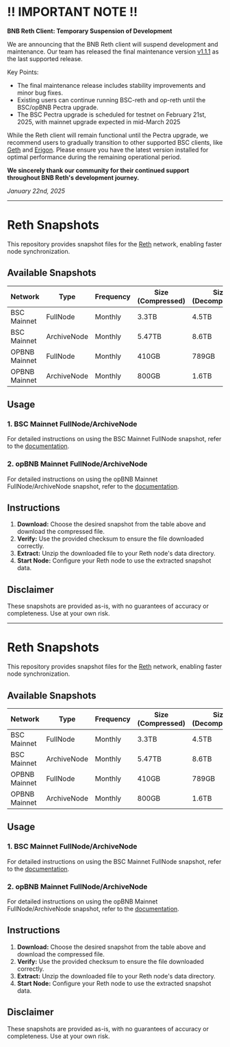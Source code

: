 # ‼️ IMPORTANT NOTE ‼️

**BNB Reth Client: Temporary Suspension of Development**

We are announcing that the BNB Reth client will suspend development and maintenance. Our team has released the final maintenance version [v1.1.1](https://github.com/bnb-chain/reth/releases/tag/v1.1.1) as the last supported release.

Key Points:
  - The final maintenance release includes stability improvements and minor bug fixes.
  - Existing users can continue running BSC-reth and op-reth until the BSC/opBNB Pectra upgrade.
  - The BSC Pectra upgrade is scheduled for testnet on February 21st, 2025, with mainnet upgrade expected in mid-March 2025

While the Reth client will remain functional until the Pectra upgrade, we recommend users to gradually transition to other supported BSC clients, like [Geth](https://github.com/bnb-chain/bsc) and [Erigon](https://github.com/node-real/bsc-erigon). Please ensure you have the latest version installed for optimal performance during the remaining operational period.

**We sincerely thank our community for their continued support throughout BNB Reth's development journey.**

*January 22nd, 2025*

-------

# Reth Snapshots

This repository provides snapshot files for the [Reth](https://github.com/bnb-chain/reth) network, enabling faster node synchronization.

## Available Snapshots

| Network       | Type        | Frequency | Size (Compressed) | Size (Decompressed) | Download Link                                                                                     | CheckSum                                                                 |
|---------------|-------------|-----------|-------------------|---------------------|---------------------------------------------------------------------------------------------------|--------------------------------------------------------------------------|
| BSC Mainnet   | FullNode    | Monthly   | 3.3TB             | 4.5TB              | [Download](https://snapshot.bsc-snapshot.workers.dev/bsc-reth-20241223.tar.lz4)             | 9f59cdcbea5a9fa2c5e61221e20a0e91(MD5)                                    |
| BSC Mainnet   | ArchiveNode | Monthly   | 5.47TB             | 8.6TB               | [Download](https://snapshot.bsc-snapshot.workers.dev/bsc-reth-archive-20241223.tar.lz4) | 65145fe358a5a5492c8691431b166d71(MD5)                                                                  |
| OPBNB Mainnet | FullNode    | Monthly   | 410GB             | 789GB               | [Download](https://opbnb-snapshot-mainnet.bnbchain.org/geth-reth-full-20241008.tar.gz)            | 945720671d518dde84dd0027671fa398c78a8ed7ea12cb91d9e2fdc0cec7b1a8(SHA256) |
| OPBNB Mainnet | ArchiveNode | Monthly   | 800GB             | 1.6TB              | [Download](https://opbnb-snapshot-mainnet.bnbchain.org/geth-reth-archive-20241031.tar.gz)         | d353c2ee686a2cabfe936e8b1c61a82834e32557b0e7f636d8b1dce1c7127736(SHA256) |

## Usage

### 1. BSC Mainnet FullNode/ArchiveNode

For detailed instructions on using the BSC Mainnet FullNode snapshot, refer to the [documentation](./guild/bsc-reth-snapshot.md).

### 2. opBNB Mainnet FullNode/ArchiveNode

For detailed instructions on using the opBNB Mainnet FullNode/ArchiveNode snapshot, refer to the [documentation](./guild/opBNB-reth-snapshot.md).

## Instructions

1. **Download:** Choose the desired snapshot from the table above and download the compressed file.
2. **Verify:** Use the provided checksum to ensure the file downloaded correctly.
3. **Extract:** Unzip the downloaded file to your Reth node's data directory.
4. **Start Node:** Configure your Reth node to use the extracted snapshot data.

## Disclaimer

These snapshots are provided as-is, with no guarantees of accuracy or completeness. Use at your own risk.

-------

# Reth Snapshots

This repository provides snapshot files for the [Reth](https://github.com/bnb-chain/reth) network, enabling faster node synchronization.

## Available Snapshots

| Network       | Type        | Frequency | Size (Compressed) | Size (Decompressed) | Download Link                                                                                     | CheckSum                                                                 |
|---------------|-------------|-----------|-------------------|---------------------|---------------------------------------------------------------------------------------------------|--------------------------------------------------------------------------|
| BSC Mainnet   | FullNode    | Monthly   | 3.3TB             | 4.5TB              | [Download](https://snapshot.bsc-snapshot.workers.dev/bsc-reth-20241223.tar.lz4)             | 9f59cdcbea5a9fa2c5e61221e20a0e91(MD5)                                    |
| BSC Mainnet   | ArchiveNode | Monthly   | 5.47TB             | 8.6TB               | [Download](https://snapshot.bsc-snapshot.workers.dev/bsc-reth-archive-20241223.tar.lz4) | 65145fe358a5a5492c8691431b166d71(MD5)                                                                  |
| OPBNB Mainnet | FullNode    | Monthly   | 410GB             | 789GB               | [Download](https://opbnb-snapshot-mainnet.bnbchain.org/geth-reth-full-20241008.tar.gz)            | 945720671d518dde84dd0027671fa398c78a8ed7ea12cb91d9e2fdc0cec7b1a8(SHA256) |
| OPBNB Mainnet | ArchiveNode | Monthly   | 800GB             | 1.6TB              | [Download](https://opbnb-snapshot-mainnet.bnbchain.org/geth-reth-archive-20241031.tar.gz)         | d353c2ee686a2cabfe936e8b1c61a82834e32557b0e7f636d8b1dce1c7127736(SHA256) |

## Usage

### 1. BSC Mainnet FullNode/ArchiveNode

For detailed instructions on using the BSC Mainnet FullNode snapshot, refer to the [documentation](./guild/bsc-reth-snapshot.md).

### 2. opBNB Mainnet FullNode/ArchiveNode

For detailed instructions on using the opBNB Mainnet FullNode/ArchiveNode snapshot, refer to the [documentation](./guild/opBNB-reth-snapshot.md).

## Instructions

1. **Download:** Choose the desired snapshot from the table above and download the compressed file.
2. **Verify:** Use the provided checksum to ensure the file downloaded correctly.
3. **Extract:** Unzip the downloaded file to your Reth node's data directory.
4. **Start Node:** Configure your Reth node to use the extracted snapshot data.

## Disclaimer

These snapshots are provided as-is, with no guarantees of accuracy or completeness. Use at your own risk.

